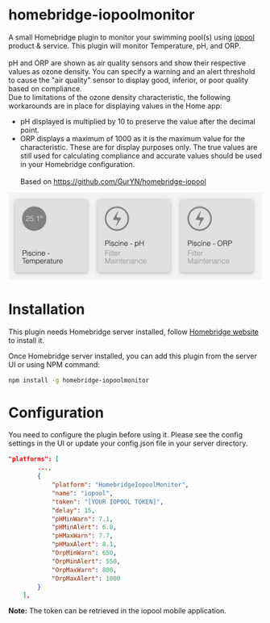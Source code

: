# homebridge-iopoolmonitor

A small Homebridge plugin to monitor your swimming pool(s) using [iopool](https://iopool.com) product & service. This plugin will monitor Temperature, pH, and ORP.\
\
pH and ORP are shown as air quality sensors and show their respective values as ozone density. You can specify a warning and an alert threshold to cause the "air quality" sensor to display good, inferior, or poor quality based on compliance.\
Due to limitations of the ozone density characteristic, the following workarounds are in place for displaying values in the Home app:
* pH displayed is multiplied by 10 to preserve the value after the decimal point.
* ORP displays a maximum of 1000 as it is the maximum value for the characteristic.
These are for display purposes only. The true values are still used for calculating compliance and accurate values should be used in your Homebridge configuration.\
\
Based on https://github.com/GurYN/homebridge-iopool

![Preview](./assets/preview.jpg)

# Installation
This plugin needs Homebridge server installed, follow [Homebridge website](https://homebridge.io/) to install it.

Once Homebridge server installed, you can add this plugin from the server UI or using NPM command:
```bash
npm install -g homebridge-iopoolmonitor
```

# Configuration
You need to configure the plugin before using it. Please see the config settings in the UI or update your config.json file in your server directory.

```json
"platforms": [
        ...,
        {
            "platform": "HomebridgeIopoolMonitor",
            "name": "iopool",
            "token": "[YOUR IOPOOL TOKEN]",
            "delay": 15,
            "pHMinWarn": 7.1,
            "pHMinAlert": 6.8,
            "pHMaxWarn": 7.7,
            "pHMaxAlert": 8.1,
            "OrpMinWarn": 650,
            "OrpMinAlert": 550,
            "OrpMaxWarn": 800,
            "OrpMaxAlert": 1000
        }
    ],
```
__Note:__ The token can be retrieved in the iopool mobile application.

